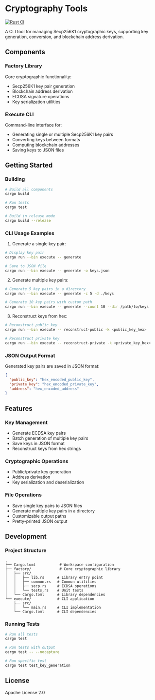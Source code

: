 # Cryptography Tools

[![Rust CI](https://github.com/Kalanamith/cryptography-template/actions/workflows/rust.yml/badge.svg)](https://github.com/Kalanamith/cryptography-template/actions/workflows/rust.yml)

A CLI tool for managing Secp256K1 cryptographic keys, supporting key generation, conversion, and blockchain address derivation.

## Components

### Factory Library
Core cryptographic functionality:
- Secp256K1 key pair generation
- Blockchain address derivation
- ECDSA signature operations
- Key serialization utilities

### Execute CLI
Command-line interface for:
- Generating single or multiple Secp256K1 key pairs
- Converting keys between formats
- Computing blockchain addresses
- Saving keys to JSON files

## Getting Started

### Building
```bash
# Build all components
cargo build

# Run tests
cargo test

# Build in release mode
cargo build --release
```

### CLI Usage Examples

1. Generate a single key pair:
```bash
# Display key pair
cargo run --bin execute -- generate

# Save to JSON file
cargo run --bin execute -- generate -o keys.json
```

2. Generate multiple key pairs:
```bash
# Generate 5 key pairs in a directory
cargo run --bin execute -- generate -c 5 -d ./keys

# Generate 10 key pairs with custom path
cargo run --bin execute -- generate --count 10 --dir /path/to/keys
```

3. Reconstruct keys from hex:
```bash
# Reconstruct public key
cargo run --bin execute -- reconstruct-public -k <public_key_hex>

# Reconstruct private key
cargo run --bin execute -- reconstruct-private -k <private_key_hex>
```

### JSON Output Format
Generated key pairs are saved in JSON format:
```json
{
  "public_key": "hex_encoded_public_key",
  "private_key": "hex_encoded_private_key",
  "address": "hex_encoded_address"
}
```

## Features

### Key Management
- Generate ECDSA key pairs
- Batch generation of multiple key pairs
- Save keys in JSON format
- Reconstruct keys from hex strings

### Cryptographic Operations
- Public/private key generation
- Address derivation
- Key serialization and deserialization

### File Operations
- Save single key pairs to JSON files
- Generate multiple key pairs in a directory
- Customizable output paths
- Pretty-printed JSON output

## Development

### Project Structure
```
.
├── Cargo.toml           # Workspace configuration
├── factory/             # Core cryptographic library
│   ├── src/
│   │   ├── lib.rs      # Library entry point
│   │   ├── common.rs   # Common utilities
│   │   ├── secp.rs     # ECDSA operations
│   │   └── tests.rs    # Unit tests
│   └── Cargo.toml      # Library dependencies
└── execute/            # CLI application
    ├── src/
    │   └── main.rs     # CLI implementation
    └── Cargo.toml      # CLI dependencies
```

### Running Tests
```bash
# Run all tests
cargo test

# Run tests with output
cargo test -- --nocapture

# Run specific test
cargo test test_key_generation
```

## License
Apache License 2.0

